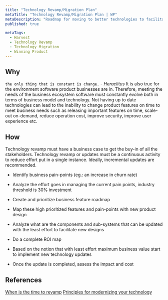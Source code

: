 ```yaml
---
title: "Technology Revamp/Migration Plan"
metaTitle: "Technology Revamp/Migration Plan | WP"
metaDescription: "Roadmap for moving to better technologies to facilitate rapid response process, while boosting security, availability, performance and agility."
published: true

metaTags:
  - Harvest
  - Technology Revamp
  - Technology Migration
  - Winning Product
---
```


## Why

`the only thing that is constant is change.` - _Heraclitus_
It is also true for the environment software product businesses are in. Therefore, meeting the needs of the business ecosystem software must constantly evolve both in terms of business model and technology. Not having up to date technologies can lead to the inability to change product features on time to meet business needs such as releasing important features on time, scale-out on-demand, reduce operation cost, improve security, improve user experience etc.

## How

Technology revamp must have a business case to get the buy-in of all the stakeholders. Technology revamp or updates must be a continuous activity to reduce effort put in a single instance. Ideally, incremental updates are recommended.

- Identify business pain-points (eg.: an increase in churn rate)

- Analyze the effort goes in managing the current pain points, industry threshold is 30% investment

- Create and prioritize business feature roadmap

- Map these high prioritized features and pain-points with new product design

- Analyze what are the components and sub-systems that can be updated with the least effort to facilitate new designs

- Do a complete ROI map

- Based on the notion that with least effort maximum business value start to implement new technology updates

- Once the update is completed, assess the impact and cost

## References

[When is the time to revamp](https://www.forbes.com/sites/forbestechcouncil/2018/08/14/when-is-the-right-time-to-revamp-important-software/#27abbaa15d85)
[Principles for modernizing your technology](https://www.strategy-business.com/article/10-Principles-for-Modernizing-Your-Companys-Technology?gko=6ff05)
